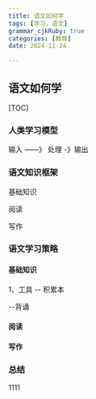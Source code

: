 ```yaml
---
title: 语文如何学 
tags: [学习，语文]
grammar_cjkRuby: true
categories: [教育]
date: 2024-11-24

---
```



## 语文如何学
[TOC]




### 人类学习模型

输入 ——》 处理 -》输出


### 语文知识框架

基础知识

阅读

写作


### 语文学习策略

#### 基础知识
1、工具
-- 积累本

--背诵

#### 阅读

#### 写作

### 总结
1111